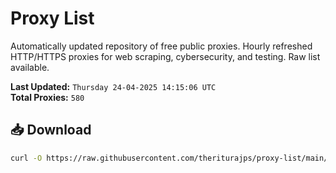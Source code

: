 # Proxy List

Automatically updated repository of free public proxies. Hourly refreshed HTTP/HTTPS proxies for web scraping, cybersecurity, and testing. Raw list available.

**Last Updated:** `Thursday 24-04-2025 14:15:06 UTC`  
**Total Proxies:** `580`

## 📥 Download
```bash
curl -O https://raw.githubusercontent.com/theriturajps/proxy-list/main/proxies.txt
